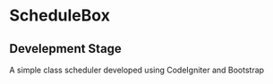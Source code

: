 # ScheduleBox 

## Develepment Stage

A simple class scheduler developed using CodeIgniter and Bootstrap